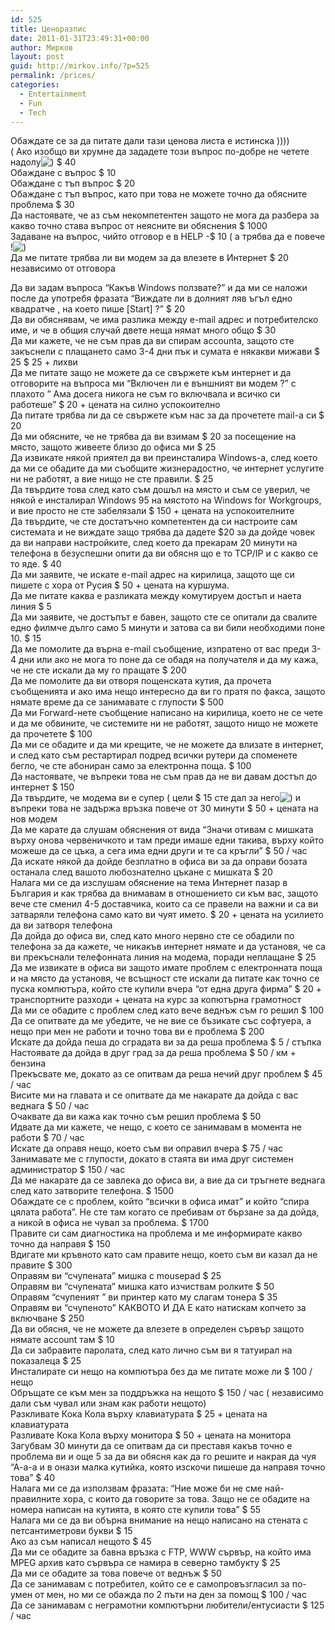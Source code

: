 ```yaml
---
id: 525
title: Ценоразпис
date: 2011-01-31T23:49:31+00:00
author: Мирков
layout: post
guid: http://mirkov.info/?p=525
permalink: /prices/
categories:
  - Entertainment
  - Fun
  - Tech
---
```

Обаждате се за да питате дали тази ценова листа е истинска ))))  
( Ако изобщо ви хрумне да зададете този въпрос по-добре не четете надолу<img src='http://mirkov.info/wp-includes/images/blank.gif' alt=')' class='wp-smiley smiley-2' /> $ 40  
Обаждане с въпрос $ 10  
Обаждане с тъп въпрос $ 20  
Обаждане с тъп въпрос, като при това не можете точно да обясните проблема $ 30  
Да настоявате, че аз съм некомпетентен защото не мога да разбера за какво точно става въпрос от неясните ви обяснения $ 1000  
Задаване на въпрос, чийто отговор е в HELP -$ 10 ( а трябва да е повече !<img src='http://mirkov.info/wp-includes/images/blank.gif' alt=')' class='wp-smiley smiley-2' />  
Да ме питате трябва ли ви модем за да влезете в Интернет $ 20 независимо от отговора

<!--more-->

  
Да ви задам въпроса &#8220;Какъв Windows ползвате?&#8221; и да ми се наложи после да употребя фразата &#8220;Виждате ли в долният ляв ъгъл едно квадратче , на което пише [Start] ?&#8221; $ 20  
Да ви обяснявам, че има разлика между e-mail адрес и потребителско име, и че в общия случай двете неща нямат много общо $ 30  
Да ми кажете, че не съм прав да ви спирам accounta, защото сте закъснели с плащането само 3-4 дни пък и сумата е някакви мижави $ 25 $ 25 + лихви  
Да ме питате защо не можете да се свържете към интернет и да отговорите на въпроса ми &#8220;Включен ли е външният ви модем ?&#8221; с плахото &#8221; Ама досега никога не съм го включвала и всичко си работеше&#8221; $ 20 + цената на силно успокоително  
Да питате трябва ли да се свържете към нас за да прочетете mail-a си $ 20  
Да ми обясните, че не трябва да ви взимам $ 20 за посещение на място, защото живеете близо до офиса ми $ 25  
Да извикате някой приятел да ви преинсталира Windows-a, след което да ми се обадите да ми съобщите жизнерадостно, че интернет услугите ни не работят, а вие нищо не сте правили. $ 25  
Да твърдите това след като съм дошъл на място и съм се уверил, че някой е инсталирал Windows 95 на мястото на Windows for Workgroups, и вие просто не сте забелязали $ 150 + цената на успокоителните  
Да твърдите, че сте достатъчно компетентен да си настроите сам системата и не виждате защо трябва да дадете $20 за да дойде човек да ви направи настройките, след което да прекарам 20 минути на телефона в безуспешни опити да ви обясня що е то TCP/IP и с какво се то яде. $ 40  
Да ми заявите, че искате e-mail адрес на кирилица, защото ще си пишете с хора от Русия $ 50 + цената на куршума.  
Да ме питате каква е разликата между комутируем достъп и наета линия $ 5  
Да ми заявите, че достъпът е бавен, защото сте се опитали да свалите едно филмче дълго само 5 минути и затова са ви били необходими поне 10. $ 15  
Да ме помолите да върна e-mail съобщение, изпратено от вас преди 3-4 дни или ако не мога то поне да се обадя на получателя и да му кажа, че не сте искали да му го пращате $ 200  
Да ме помолите да ви отворя пощенската кутия, да прочета съобщенията и ако има нещо интересно да ви го пратя по факса, защото нямате време да се занимавате с глупости $ 500  
Да ми Forward-нете съобщение написано на кирилица, което не се чете и да ме обвините, че системите ни не работят, защото нищо не можете да прочетете $ 100  
Да ми се обадите и да ми крещите, че не можете да влизате в интернет, и след като съм рестартирал подред всички рутери да споменете бегло, че сте абониран само за електронна поща. $ 100  
Да настоявате, че въпреки това не съм прав да не ви давам достъп до интернет $ 150  
Да твърдите, че модема ви е супер ( цели $ 15 сте дал за него<img src='http://mirkov.info/wp-includes/images/blank.gif' alt=')' class='wp-smiley smiley-2' /> и въпреки това не задържа връзка повече от 30 минути $ 50 + цената на нов модем  
Да ме карате да слушам обяснения от вида &#8220;Значи отивам с мишката върху онова червеничкото и там преди имаше едни такива, върху който можеше да се цъка, а сега има едни други и те са кръгли&#8221; $ 50 / час  
Да искате някой да дойде безплатно в офиса ви за да оправи бозата останала след вашото любознателно цъкане с мишката $ 20  
Налага ми се да изслушам обяснение на тема Интернет пазар в България и как трябва да внимавам в отношението си към вас, защото вече сте сменил 4-5 доставчика, които са се правели на важни и са ви затваряли телефона само като ви чуят името. $ 20 + цената на усилието да ви затворя телефона  
Да дойда до офиса ви, след като много нервно сте се обадили по телефона за да кажете, че никакъв интернет нямате и да установя, че са ви прекъснали телефонната линия на модема, поради неплащане $ 25  
Да ме извикате в офиса ви защото имате проблем с електронната поща и на място да установя, че всъщност сте искали да питате как точно се пуска компютъра, който сте купили вчера &#8220;от една друга фирма&#8221; $ 20 + транспортните разходи + цената на курс за копютърна грамотност  
Да ми се обадите с проблем след като вече веднъж съм го решил $ 100  
Да се опитвате да ме убедите, че не вие се бъзикате със софтуера, а нещо при мен не работи и точно това ви е проблема $ 200  
Искате да дойда пеша до сградата ви за да реша проблема $ 5 / стъпка  
Настоявате да дойда в друг град за да реша проблема $ 50 / км + бензина  
Прекъсвате ме, докато аз се опитвам да реша нечий друг проблем $ 45 / час  
Висите ми на главата и се опитвате да ме накарате да дойда с вас веднага $ 50 / час  
Очаквате да ви кажа как точно съм решил проблема $ 50  
Идвате да ми кажете, че нещо, с което се занимавам в момента не работи $ 70 / час  
Искате да оправя нещо, което съм ви оправил вчера $ 75 / час  
Занимавате ме с глупости, докато в стаята ви има друг системен администратор $ 150 / час  
Да ме накарате да се завлека до офиса ви, а вие да си тръгнете веднага след като затворите телефона. $ 1500  
Обаждате се с проблем, който &#8220;всички в офиса имат&#8221; и който &#8220;спира цялата работа&#8221;. Не сте там когато се пребивам от бързане за да дойда, а никой в офиса не чувал за проблема. $ 1700  
Правите си сам диагностика на проблема и ме информирате какво точно да направя $ 150  
Вдигате ми кръвното като сам правите нещо, което съм ви казал да не правите $ 300  
Оправям ви &#8220;счупената&#8221; мишка с mousepad $ 25  
Оправям ви &#8220;счупената&#8221; мишка като изчиствам ролките $ 50  
Оправям &#8220;счупеният &#8221; ви принтер като му слагам тонера $ 35  
Оправям ви &#8220;счупеното&#8221; КАКВОТО И ДА Е като натискам копчето за включване $ 250  
Да ви обясня, че не можете да влезете в определен сървър защото нямате account там $ 10  
Да си забравите паролата, след като лично съм ви я татуирал на показалеца $ 25  
Инсталирате си нещо на компютъра без да ме питате може ли $ 100 / нещо  
Обръщате се към мен за поддръжка на нещото $ 150 / час ( независимо дали съм чувал или знам как работи нещото)  
Разкливате Кока Кола върху клавиатурата $ 25 + цената на клавиатурата  
Разливате Кока Кола върху монитора $ 50 + цената на монитора  
Загубвам 30 минути да се опитвам да си преставя какъв точно е проблема ви и още 5 за да ви обясня как да го решите и накрая да чуя &#8220;А-а-а и в онази малка кутийка, която изскочи пишеше да направя точно това&#8221; $ 40  
Налага ми се да използвам фразата: &#8220;Ние може би не сме най-правилните хора, с които да говорите за това. Защо не се обадите на номера написан на кутията, в която сте купили това&#8221; $ 55  
Налага ми се да ви обърна внимание на нещо написано на стената с петсантиметрови букви $ 15  
Ако аз съм написал нещото $ 45  
Да ми се обадите за бавна връзка с FTP, WWW сървър, на който има MPEG архив като сървъра се намира в северно тамбукту $ 25  
Да ми се обадите за това повече от веднъж $ 50  
Да се занимавам с потребител, който се е самопровъзгласил за по-умен от мен, но ми се обажда по 2 пъти на ден за помощ $ 100 / час  
Да се занимавам с неграмотни компютърни любители/ентусиасти $ 125 / час
